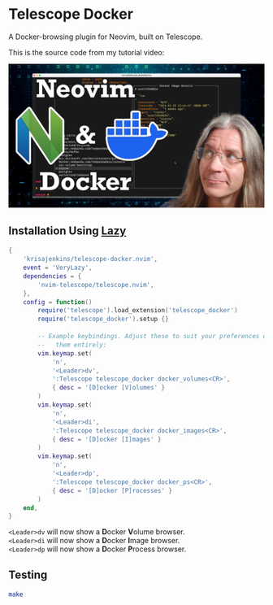 # Telescope Docker 

A Docker-browsing plugin for Neovim, built on Telescope.

This is the source code from my tutorial video:

[![YouTube Thumbnail](thumbnail.jpg?raw=true)](https://youtu.be/YnTfa3Z8Z0A)


## Installation Using [Lazy](https://github.com/folke/lazy.nvim)

```lua
{
    'krisajenkins/telescope-docker.nvim',
    event = 'VeryLazy',
    dependencies = {
        'nvim-telescope/telescope.nvim',
    },
    config = function()
        require('telescope').load_extension('telescope_docker')
        require('telescope_docker').setup {}

        -- Example keybindings. Adjust these to suit your preferences or remove
        --   them entirely:
        vim.keymap.set(
            'n',
            '<Leader>dv',
            ':Telescope telescope_docker docker_volumes<CR>',
            { desc = '[D]ocker [V]olumes' }
        )
        vim.keymap.set(
            'n',
            '<Leader>di',
            ':Telescope telescope_docker docker_images<CR>',
            { desc = '[D]ocker [I]mages' }
        )
        vim.keymap.set(
            'n',
            '<Leader>dp',
            ':Telescope telescope_docker docker_ps<CR>',
            { desc = '[D]ocker [P]rocesses' }
        )
    end,
}
```

`<Leader>dv` will now show a **D**ocker **V**olume browser.  
`<Leader>di` will now show a **D**ocker **I**mage browser.  
`<Leader>dp` will now show a **D**ocker **P**rocess browser.  

## Testing
```sh
make
```


